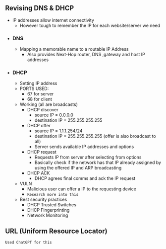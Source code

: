## Revising DNS & DHCP
- IP addresses allow internet connectivity
	- However tough to remember the IP for each website/server we need
- ### DNS
	- Mapping a memorable name to a routable IP Address
		- Also provides Next-Hop router, DNS ,gateway and host IP addresses
- ### DHCP
	- Setting IP address
	- PORTS USED:
		- 67 for server
		- 68 for client
	- Working (all are broadcasts)
		- DHCP discover
			- source IP = 0.0.0.0
			- destination IP = 255.255.255.255
		- DHCP offer
			- source IP = 1.1.1.254/24
			- destination IP = 255.255.255.255 (offer is also broadcast to all)
			- Server sends available IP addresses and options
		- DHCP request 
			- Requests IP from server after selecting from options
			- Basically check if the network has that IP already assigned by using the offered IP and ARP broadcasting
		- DHCP ACK
			- DHCP agrees final comms and ack the IP request
	- VULN
		- Malicious user can offer a IP to the requesting device 
		- `Research more into this`
	- Best security practices
		- DHCP Trusted Switches
		- DHCP Fingerprinting
		- Network Monitoring

## URL (Uniform Resource Locator)
`Used ChatGPT for this`
 
